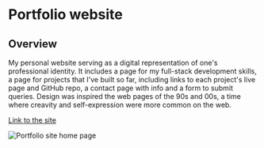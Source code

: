 # Portfolio website

## Overview

My personal website serving as a digital representation of one's professional identity. It includes a page for my full-stack development skills, a page for projects that I've built so far, including links to each project's live page and GitHub repo, a contact page with info and a form to submit queries. Design was inspired the web pages of the 90s and 00s, a time where creavity and self-expression were more common on the web.

[Link to the site](https://simeontu.github.io/portfolio-website-simeon/)

![Portfolio site home page](https://i.imgur.com/QYTBTLN.png)
